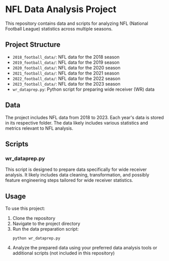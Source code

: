 # NFL Data Analysis Project

This repository contains data and scripts for analyzing NFL (National Football League) statistics across multiple seasons.

## Project Structure

- `2018_football_data/`: NFL data for the 2018 season
- `2019_football_data/`: NFL data for the 2019 season
- `2020_football_data/`: NFL data for the 2020 season
- `2021_football_data/`: NFL data for the 2021 season
- `2022_football_data/`: NFL data for the 2022 season
- `2023_football_data/`: NFL data for the 2023 season
- `wr_dataprep.py`: Python script for preparing wide receiver (WR) data

## Data

The project includes NFL data from 2018 to 2023. Each year's data is stored in its respective folder. The data likely includes various statistics and metrics relevant to NFL analysis.

## Scripts

### wr_dataprep.py

This script is designed to prepare data specifically for wide receiver analysis. It likely includes data cleaning, transformation, and possibly feature engineering steps tailored for wide receiver statistics.

## Usage

To use this project:

1. Clone the repository
2. Navigate to the project directory
3. Run the data preparation script:
   ```
   python wr_dataprep.py
   ```
4. Analyze the prepared data using your preferred data analysis tools or additional scripts (not included in this repository)


